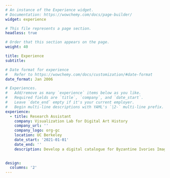 ```yaml
---
# An instance of the Experience widget.
# Documentation: https://wowchemy.com/docs/page-builder/
widget: experience

# This file represents a page section.
headless: true

# Order that this section appears on the page.
weight: 40

title: Experience
subtitle:

# Date format for experience
#   Refer to https://wowchemy.com/docs/customization/#date-format
date_format: Jan 2006

# Experiences.
#   Add/remove as many `experience` items below as you like.
#   Required fields are `title`, `company`, and `date_start`.
#   Leave `date_end` empty if it's your current employer.
#   Begin multi-line descriptions with YAML's `|2-` multi-line prefix.
experience:
  - title: Research Assistant
    company: Visualization Lab for Digital Art History
    company_url: ''
    company_logo: org-gc
    location: UC Berkeley
    date_start: '2021-01-01'
    date_end: ''
    description: Develop a digital catalogue for Byzantine Ivories Imagebank project and produce 3D images of artworks by photogrammetry.
  

design:
  columns: '2'
---
```


